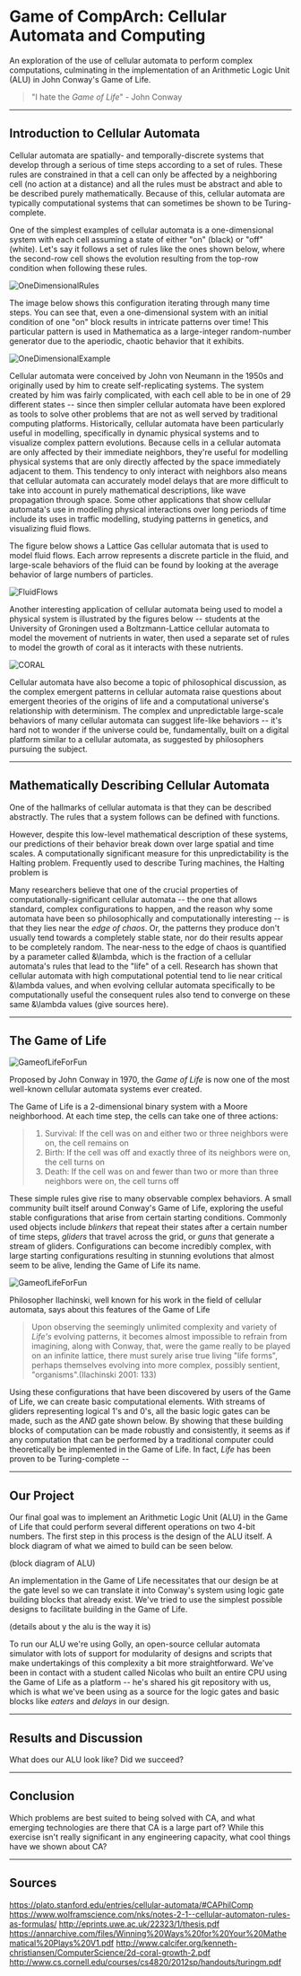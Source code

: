 # Game of CompArch: Cellular Automata and Computing
An exploration of the use of cellular automata to perform complex computations, culminating in the implementation of an
Arithmetic Logic Unit (ALU) in John Conway's Game of Life.

> "I hate the *Game of Life*" - John Conway

- - - -
## Introduction to Cellular Automata
Cellular automata are spatially- and temporally-discrete systems that develop through a serious of time steps according to a set of rules.
These rules are constrained in that a cell can only be affected by a neighboring cell (no action at a distance) and all the
rules must be abstract and able to be described purely mathematically. Because of this, cellular automata are typically computational
systems that can sometimes be shown to be Turing-complete.

One of the simplest examples of cellular automata is a one-dimensional system with each cell assuming a state of either "on" (black)
or "off" (white). Let's say it follows a set of rules like the ones shown below, where the second-row cell shows the evolution resulting
from the top-row condition when following these rules.

![OneDimensionalRules](http://mathworld.wolfram.com/images/eps-gif/ElementaryCA30Rules_750.gif)

The image below shows this configuration iterating through many time steps. You can see that, even a one-dimensional system
with an initial condition of one "on" block results in intricate patterns over time! This particular pattern is used in Mathematica
as a large-integer random-number generator due to the aperiodic, chaotic behavior that it exhibits.

![OneDimensionalExample](http://mathworld.wolfram.com/images/eps-gif/ElementaryCA30_1000.gif)

Cellular automata were conceived by John von Neumann in the 1950s and originally used by him to create self-replicating
systems. The system created by him was fairly complicated, with each cell able to be in one of 29 different states -- since then
simpler cellular automata have been explored as tools to solve other problems that are not as well served by traditional computing platforms.
Historically, cellular automata have been particularly useful in modelling, specifically in dynamic physical systems and to visualize complex
pattern evolutions. Because cells in a cellular automata are only affected by their immediate neighbors, they're useful for modelling physical systems that are only directly affected
by the space immediately adjacent to them. This tendency to only interact with neighbors also means that cellular automata can accurately model
delays that are more difficult to take into account in purely mathematical descriptions, like wave propagation through space. Some other applications
that show cellular automata's use in modelling physical interactions over long periods of time include its uses in traffic modelling, studying patterns
in genetics, and visualizing fluid flows.

The figure below shows a Lattice Gas cellular automata that is used to model fluid flows. Each arrow represents a discrete particle in the fluid, and
large-scale behaviors of the fluid can be found by looking at the average behavior of large numbers of particles.

![FluidFlows](https://i.gyazo.com/0769b8f604e874b7204b06622498c46a.png)

Another interesting application of cellular automata being used to model a physical system is illustrated by the figures below -- students at the University
of Groningen used a Boltzmann-Lattice cellular automata to model the movement of nutrients in water, then used a separate set of rules to model the growth of
coral as it interacts with these nutrients.

![CORAL](https://i.gyazo.com/ff0e8594f8fbbf782cb8dc6216e31364.png)

Cellular automata have also become a topic of philosophical discussion, as the complex emergent patterns in cellular automata raise questions about
emergent theories of the origins of life and a computational universe's relationship with determinism. The complex and unpredictable large-scale behaviors
of many cellular automata can suggest life-like behaviors -- it's hard not to wonder if the universe could be, fundamentally, built on a digital platform similar
to a cellular automata, as suggested by philosophers pursuing the subject.  



- - - -
## Mathematically Describing Cellular Automata

One of the hallmarks of cellular automata is that they can be described abstractly. The rules that a system follows can be defined with
functions.

However, despite this low-level mathematical description of these systems, our predictions of their behavior break down over large spatial and
time scales. A computationally significant measure for this unpredictability is the Halting problem. Frequently used to describe Turing machines,
the Halting problem is

Many researchers believe that one of the crucial properties of computationally-significant cellular automata --
the one that allows standard, complex configurations to happen, and the reason why some automata have been
so philosophically and computationally interesting -- is that they lies near the *edge of chaos*. Or, the patterns they produce don't usually tend towards a completely stable state,
nor do their results appear to be completely random. The near-ness to the edge of chaos is quantified by a parameter called &\lambda, which is the fraction of a cellular automata's
rules that lead to the "life" of a cell. Research has shown that cellular automata with high computational potential tend to lie near critical &\lambda values, and when evolving
cellular automata specifically to be computationally useful the consequent rules also tend to converge on these same &\lambda values (give sources here).


- - - -
## The Game of Life
![GameofLifeForFun](https://media.giphy.com/media/tXlpbXfu7e2Pu/giphy.gif)

Proposed by John Conway in 1970, the *Game of Life* is now one of the most well-known
cellular automata systems ever created.

The Game of Life is a 2-dimensional binary system with a Moore neighborhood. At each time step, the cells can take one of three actions:
> 1. Survival: If the cell was on and either two or three neighbors were on, the cell remains on
> 2. Birth: If the cell was off and exactly three of its neighbors were on, the cell turns on
> 3. Death: If the cell was on and fewer than two or more than three neighbors were on, the cell turns off

These simple rules give rise to many observable complex behaviors. A small community built itself around Conway's Game of Life, exploring the useful
stable configurations that arise from certain starting conditions. Commonly used objects include *blinkers* that repeat their states after a certain
number of time steps, *gliders* that travel across the grid, or *guns* that generate a stream of gliders. Configurations can become incredibly complex,
with large starting configurations resulting in stunning evolutions that almost seem to be alive, lending the Game of Life its name.

![GameofLifeForFun](https://media.giphy.com/media/uet5GfHpSA8mI/giphy.gif)

Philosopher Ilachinski, well known for his work in the field of cellular automata, says about this features of the Game of Life
 > Upon observing the seemingly unlimited complexity and variety of *Life's* evolving patterns, it becomes almost impossible to refrain from imagining,
 > along with Conway, that, were the game really to be played on an infinite lattice, there must surely arise true living "life forms", perhaps themselves
 > evolving into more complex, possibly sentient, "organisms".(Ilachinski 2001: 133)

Using these configurations that have been discovered by users of the Game of Life, we can create basic computational elements. With streams of gliders
representing logical 1's and 0's, all the basic logic gates can be made, such as the *AND* gate shown below. By showing that these building blocks of computation
can be made robustly and consistently, it seems as if any computation that can be performed by a traditional computer could theoretically be implemented in the
Game of Life. In fact, *Life* has been proven to be Turing-complete --

- - - -
## Our Project
Our final goal was to implement an Arithmetic Logic Unit (ALU) in the Game of Life that could perform several different operations on two 4-bit numbers. The first
step in this process is the design of the ALU itself. A block diagram of what we aimed to build can be seen below.

(block diagram of ALU)

An implementation in the Game of Life necessitates that our design be at the gate level so we can translate it into Conway's system using logic gate building blocks
that already exist. We've tried to use the simplest possible designs to facilitate building in the Game of Life.

(details about y the alu is the way it is)

To run our ALU we're using Golly, an open-source cellular automata simulator with lots of support for modularity of designs and scripts that make undertakings
of this complexity a bit more straightforward. We've been in contact with a student called Nicolas who built an entire CPU using the Game of Life as a platform --
he's shared his git repository with us, which is what we've been using as a source for the logic gates and basic blocks like *eaters* and *delays* in our design.


- - - -
## Results and Discussion

What does our ALU look like? Did we succeed?

- - - -
## Conclusion

Which problems are best suited to being solved with CA, and what emerging technologies are there that CA is a large part of?
While this exercise isn't really significant in any engineering capacity, what cool things have we shown about CA?

- - - -
## Sources
https://plato.stanford.edu/entries/cellular-automata/#CAPhilComp
https://www.wolframscience.com/nks/notes-2-1--cellular-automaton-rules-as-formulas/
http://eprints.uwe.ac.uk/22323/1/thesis.pdf
https://annarchive.com/files/Winning%20Ways%20for%20Your%20Mathematical%20Plays%20V1.pdf
http://www.calcifer.org/kenneth-christiansen/ComputerScience/2d-coral-growth-2.pdf
http://www.cs.cornell.edu/courses/cs4820/2012sp/handouts/turingm.pdf
